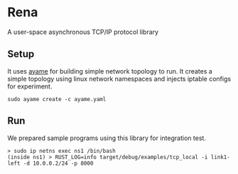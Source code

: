 # Rena

A user-space asynchronous TCP/IP protocol library

## Setup

It uses [ayame](https://github.com/Shikugawa/ayame) for building simple network topology to run.
It creates a simple topology using linux network namespaces and injects iptable configs for experiment. 

```
sudo ayame create -c ayame.yaml
```

## Run

We prepared sample programs using this library for integration test.

```
> sudo ip netns exec ns1 /bin/bash
(inside ns1) > RUST_LOG=info target/debug/examples/tcp_local -i link1-left -d 10.0.0.2/24 -p 8000
```
